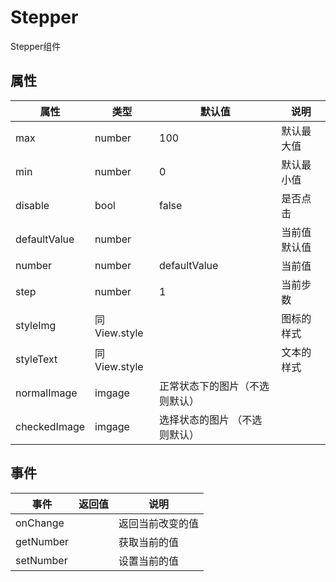 # Stepper
Stepper组件

## 属性
| 属性 | 类型 | 默认值 | 说明 |
|---|---|---|---|
|max|number|100|默认最大值|
|min|number|0|默认最小值|
|disable|bool| false|是否点击|
|defaultValue|number| |当前值默认值|
|number|number| defaultValue|当前值|
|step|number| 1|当前步数|
| styleImg | 同View.style |  | 图标的样式
| styleText | 同View.style |  | 文本的样式
| normalImage | imgage  | 正常状态下的图片（不选则默认）
| checkedImage | imgage | 选择状态的图片 （不选则默认）

## 事件
| 事件 | 返回值 | 说明 |
|---|---|---|
| onChange |  | 返回当前改变的值
| getNumber |  | 获取当前的值
| setNumber |  | 设置当前的值
